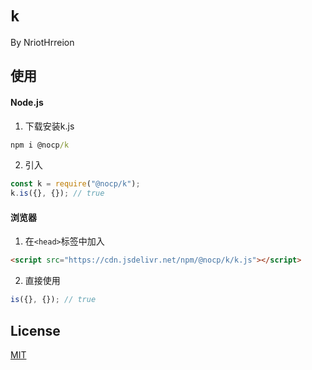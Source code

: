 # `k`

By NriotHrreion

## 使用

#### Node.js

1. 下载安装k.js

```cmd
npm i @nocp/k
```

2. 引入

```js
const k = require("@nocp/k");
k.is({}, {}); // true
```

#### 浏览器

1. 在`<head>`标签中加入

```html
<script src="https://cdn.jsdelivr.net/npm/@nocp/k/k.js"></script>
```

2. 直接使用

```js
is({}, {}); // true
```

## License

[MIT](./LICENSE)
